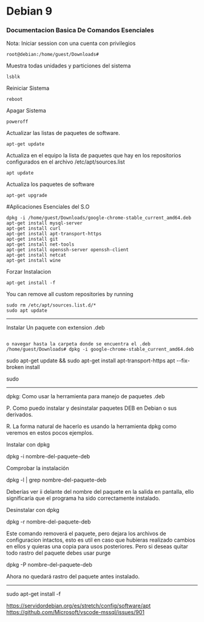# Debian 9 
### Documentacion Basica De Comandos Esenciales
Nota: Iniciar session con una cuenta con privilegios
```
root@debian:/home/guest/Downloads#
```

Muestra todas unidades y particiones del sistema
```
lsblk
```
Reiniciar Sistema
```
reboot
```
Apagar Sistema
```
poweroff
```


Actualizar las listas de paquetes de software.
```
apt-get update
```

Actualiza en el equipo la lista de paquetes que hay en los repositorios configurados en el archivo /etc/apt/sources.list
```
apt update
```

Actualiza los paquetes de software 
```
apt-get upgrade

```
#Aplicaciones Esenciales del S.O

```
dpkg -i /home/guest/Downloads/google-chrome-stable_current_amd64.deb
apt-get install mysql-server
apt-get install curl
apt-get install apt-transport-https
apt-get install git
apt-get install net-tools
apt-get install openssh-server openssh-client
apt-get install netcat
apt-get install wine
```

Forzar Instalacion
```
apt-get install -f
```

You can remove all custom repositories by running
```
sudo rm /etc/apt/sources.list.d/*
sudo apt update
```
*****************************************************************




Instalar Un paquete con extension .deb
```

o navegar hasta la carpeta donde se encuentra el .deb
/home/guest/Downloads# dpkg -i google-chrome-stable_current_amd64.deb

```
sudo apt-get update && sudo apt-get install apt-transport-https
apt --fix-broken install


sudo 

------------

dpkg: Como usar la herramienta para manejo de paquetes .deb

P. Como puedo instalar y desinstalar paquetes DEB en Debian o sus derivados.

R. La forma natural de hacerlo es usando la herramienta dpkg como veremos en estos pocos ejemplos.

Instalar con dpkg

dpkg -i nombre-del-paquete-deb

Comprobar la instalación

dpkg -l | grep nombre-del-paquete-deb

Deberías ver ii delante del nombre del paquete en la salida en pantalla, ello significaría que el programa ha sido correctamente instalado.

Desinstalar con dpkg

dpkg -r nombre-del-paquete-deb

Este comando removerá el paquete, pero dejara los archivos de configuracion intactos, esto es util en caso que hubieras realizado cambios en ellos y quieras una copia para usos posteriores. Pero si deseas quitar todo rastro del paquete debes usar purge

dpkg -P nombre-del-paquete-deb

Ahora no quedará rastro del paquete antes instalado.

---
sudo apt-get install -f



https://servidordebian.org/es/stretch/config/software/apt
https://github.com/Microsoft/vscode-mssql/issues/901